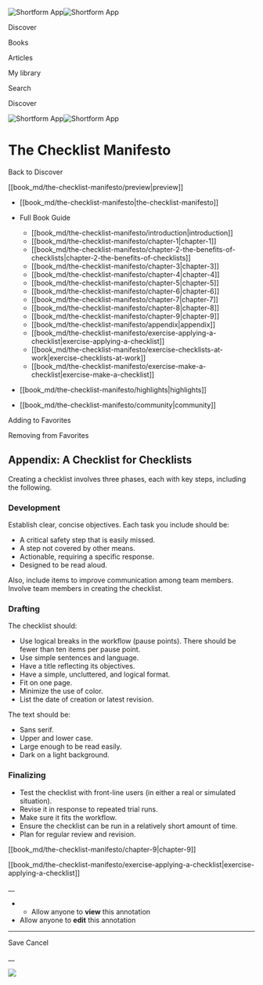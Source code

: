 ![Shortform App](/img/logo.36a2399e.svg)![Shortform App](/img/logo-dark.70c1b072.svg)

Discover

Books

Articles

My library

Search

Discover

![Shortform App](/img/logo.36a2399e.svg)![Shortform App](/img/logo-dark.70c1b072.svg)

# The Checklist Manifesto

Back to Discover

[[book_md/the-checklist-manifesto/preview|preview]]

  * [[book_md/the-checklist-manifesto|the-checklist-manifesto]]
  * Full Book Guide

    * [[book_md/the-checklist-manifesto/introduction|introduction]]
    * [[book_md/the-checklist-manifesto/chapter-1|chapter-1]]
    * [[book_md/the-checklist-manifesto/chapter-2-the-benefits-of-checklists|chapter-2-the-benefits-of-checklists]]
    * [[book_md/the-checklist-manifesto/chapter-3|chapter-3]]
    * [[book_md/the-checklist-manifesto/chapter-4|chapter-4]]
    * [[book_md/the-checklist-manifesto/chapter-5|chapter-5]]
    * [[book_md/the-checklist-manifesto/chapter-6|chapter-6]]
    * [[book_md/the-checklist-manifesto/chapter-7|chapter-7]]
    * [[book_md/the-checklist-manifesto/chapter-8|chapter-8]]
    * [[book_md/the-checklist-manifesto/chapter-9|chapter-9]]
    * [[book_md/the-checklist-manifesto/appendix|appendix]]
    * [[book_md/the-checklist-manifesto/exercise-applying-a-checklist|exercise-applying-a-checklist]]
    * [[book_md/the-checklist-manifesto/exercise-checklists-at-work|exercise-checklists-at-work]]
    * [[book_md/the-checklist-manifesto/exercise-make-a-checklist|exercise-make-a-checklist]]
  * [[book_md/the-checklist-manifesto/highlights|highlights]]
  * [[book_md/the-checklist-manifesto/community|community]]



Adding to Favorites 

Removing from Favorites 

## Appendix: A Checklist for Checklists

Creating a checklist involves three phases, each with key steps, including the following.

### Development

Establish clear, concise objectives. Each task you include should be:

  * A critical safety step that is easily missed.
  * A step not covered by other means.
  * Actionable, requiring a specific response.
  * Designed to be read aloud.



Also, include items to improve communication among team members. Involve team members in creating the checklist.

### Drafting

The checklist should:

  * Use logical breaks in the workflow (pause points). There should be fewer than ten items per pause point.
  * Use simple sentences and language.
  * Have a title reflecting its objectives.
  * Have a simple, uncluttered, and logical format.
  * Fit on one page.
  * Minimize the use of color.
  * List the date of creation or latest revision.



The text should be:

  * Sans serif.
  * Upper and lower case.
  * Large enough to be read easily.
  * Dark on a light background. 



### Finalizing

  * Test the checklist with front-line users (in either a real or simulated situation).
  * Revise it in response to repeated trial runs.
  * Make sure it fits the workflow.
  * Ensure the checklist can be run in a relatively short amount of time.
  * Plan for regular review and revision.



[[book_md/the-checklist-manifesto/chapter-9|chapter-9]]

[[book_md/the-checklist-manifesto/exercise-applying-a-checklist|exercise-applying-a-checklist]]

__

  *   * Allow anyone to **view** this annotation
  * Allow anyone to **edit** this annotation



* * *

Save Cancel

__




![](https://bat.bing.com/action/0?ti=56018282&Ver=2&mid=12e38117-20eb-4d59-be24-b5e677876c9b&sid=1711133063fa11eebdec89a8b8ae3bbc&vid=171147a063fa11eea7440fcfeb230d96&vids=0&msclkid=N&pi=0&lg=en-US&sw=800&sh=600&sc=24&nwd=1&tl=Shortform%20%7C%20The%20Checklist%20Manifesto&p=https%3A%2F%2Fwww.shortform.com%2Fapp%2Fbook%2Fthe-checklist-manifesto%2Fappendix&r=&lt=430&evt=pageLoad&sv=1&rn=118850)
